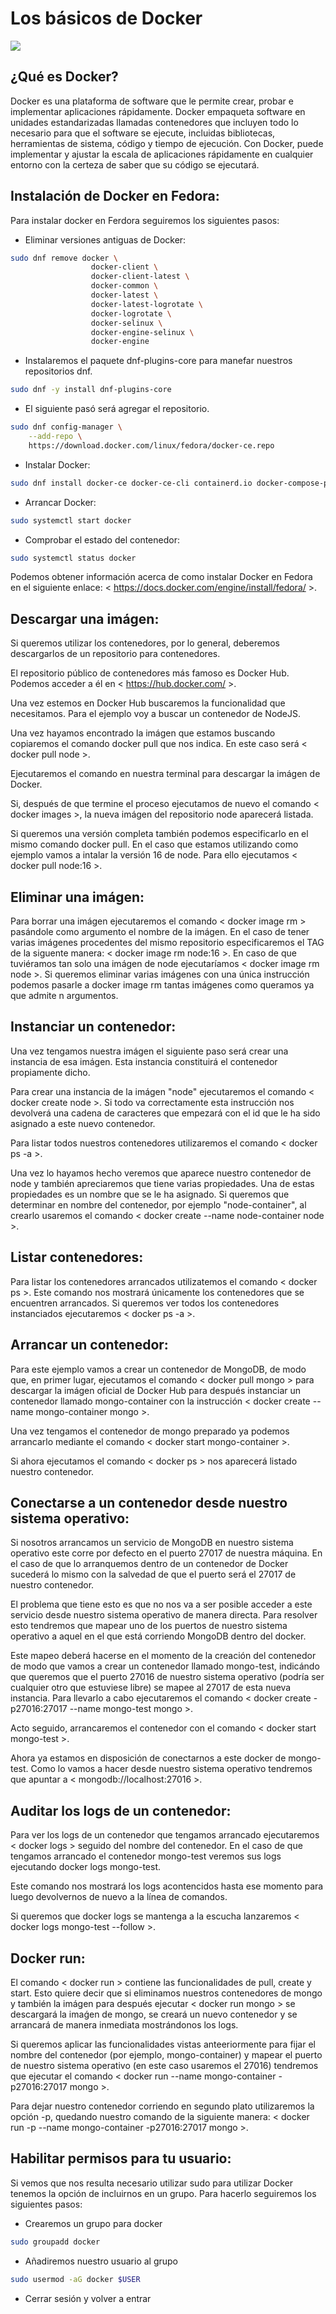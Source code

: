 # Los básicos de Docker

<img src = "./docker.png"/>

## ¿Qué es Docker?

Docker es una plataforma de software que le permite crear, probar e implementar aplicaciones rápidamente. Docker empaqueta software en unidades estandarizadas llamadas contenedores que incluyen todo lo necesario para que el software se ejecute, incluidas bibliotecas, herramientas de sistema, código y tiempo de ejecución. Con Docker, puede implementar y ajustar la escala de aplicaciones rápidamente en cualquier entorno con la certeza de saber que su código se ejecutará.

## Instalación de Docker en Fedora:

Para instalar docker en Ferdora seguiremos los siguientes pasos:

- Eliminar versiones antiguas de Docker:

```sh
sudo dnf remove docker \
                  docker-client \
                  docker-client-latest \
                  docker-common \
                  docker-latest \
                  docker-latest-logrotate \
                  docker-logrotate \
                  docker-selinux \
                  docker-engine-selinux \
                  docker-engine
```

- Instalaremos el paquete dnf-plugins-core para manefar nuestros repositorios dnf.

```sh
sudo dnf -y install dnf-plugins-core
```

- El siguiente pasó será agregar el repositorio.

```sh
sudo dnf config-manager \
    --add-repo \
    https://download.docker.com/linux/fedora/docker-ce.repo
```

- Instalar Docker:

```sh
sudo dnf install docker-ce docker-ce-cli containerd.io docker-compose-plugin
```

- Arrancar Docker:

```sh
sudo systemctl start docker
```

- Comprobar el estado del contenedor:

```sh
sudo systemctl status docker
```

Podemos obtener información acerca de como instalar Docker en Fedora en el siguiente enlace: < https://docs.docker.com/engine/install/fedora/ >.

## Descargar una imágen:

Si queremos utilizar los contenedores, por lo general, deberemos descargarlos de un repositorio para contenedores.

El repositorio público de contenedores más famoso es Docker Hub. Podemos acceder a él en < https://hub.docker.com/ >.

Una vez estemos en Docker Hub buscaremos la funcionalidad que necesitamos. Para el ejemplo voy a buscar un contenedor de NodeJS.

Una vez hayamos encontrado la imágen que estamos buscando copiaremos el comando docker pull que nos indica. En este caso será < docker pull node >.

Ejecutaremos el comando en nuestra terminal para descargar la imágen de Docker.

Si, después de que termine el proceso ejecutamos de nuevo el comando < docker images >, la nueva imágen del repositorio node aparecerá listada.

Si queremos una versión completa también podemos especificarlo en el mismo comando docker pull. En el caso que estamos utilizando como ejemplo vamos a intalar la versión 16 de node. Para ello ejecutamos < docker pull node:16 >.

## Eliminar una imágen:

Para borrar una imágen ejecutaremos el comando < docker image rm > pasándole como argumento el nombre de la imágen. En el caso de tener varias imágenes procedentes del mismo repositorio especificaremos el TAG de la siguente manera: < docker image rm node:16 >. En caso de que tuviéramos tan solo una imágen de node ejecutaríamos < docker image rm node >. Si queremos eliminar varias imágenes con una única instrucción podemos pasarle a docker image rm tantas imágenes como queramos ya que admite n argumentos.

## Instanciar un contenedor:

Una vez tengamos nuestra imágen el siguiente paso será crear una instancia de esa imágen. Esta instancia constituirá el contenedor propiamente dicho.

Para crear una instancia de la imágen "node" ejecutaremos el comando < docker create node >. Si todo va correctamente esta instrucción nos devolverá una cadena de caracteres que empezará con el id que le ha sido asignado a este nuevo contenedor.

Para listar todos nuestros contenedores utilizaremos el comando < docker ps -a >.

Una vez lo hayamos hecho veremos que aparece nuestro contenedor de node y también apreciaremos que tiene varias propiedades. Una de estas propiedades es un nombre que se le ha asignado. Si queremos que determinar en nombre del contenedor, por ejemplo "node-container", al crearlo usaremos el comando < docker create --name node-container node >.

## Listar contenedores:

Para listar los contenedores arrancados utilizatemos el comando < docker ps >. Este comando nos mostrará únicamente los contenedores que se encuentren arrancados. Si queremos ver todos los contenedores instanciados ejecutaremos < docker ps -a >.

## Arrancar un contenedor:

Para este ejemplo vamos a crear un contenedor de MongoDB, de modo que, en primer lugar, ejecutamos el comando < docker pull mongo > para descargar la imágen oficial de Docker Hub para después instanciar un contenedor llamado mongo-container con la instrucción < docker create --name mongo-container mongo >.

Una vez tengamos el contenedor de mongo preparado ya podemos arrancarlo mediante el comando < docker start mongo-container >.

Si ahora ejecutamos el comando < docker ps > nos aparecerá listado nuestro contenedor.

## Conectarse a un contenedor desde nuestro sistema operativo:

Si nosotros arrancamos un servicio de MongoDB en nuestro sistema operativo este corre por defecto en el puerto 27017 de nuestra máquina. En el caso de que lo arranquemos dentro de un contenedor de Docker sucederá lo mismo con la salvedad de que el puerto será el 27017 de nuestro contenedor.

El problema que tiene esto es que no nos va a ser posible acceder a este servicio desde nuestro sistema operativo de manera directa. Para resolver esto tendremos que mapear uno de los puertos de nuestro sistema operativo a aquel en el que está corriendo MongoDB dentro del docker.

Este mapeo deberá hacerse en el momento de la creación del contenedor de modo que vamos a crear un contenedor llamado mongo-test, indicándo que queremos que el puerto 27016 de nuestro sistema operativo (podría ser cualquier otro que estuviese libre) se mapee al 27017 de esta nueva instancia. Para llevarlo a cabo ejecutaremos el comando < docker create -p27016:27017 --name mongo-test mongo >.

Acto seguido, arrancaremos el contenedor con el comando < docker start mongo-test >.

Ahora ya estamos en disposición de conectarnos a este docker de mongo-test. Como lo vamos a hacer desde nuestro sistema operativo tendremos que apuntar a < mongodb://localhost:27016 >.

## Auditar los logs de un contenedor:

Para ver los logs de un contenedor que tengamos arrancado ejecutaremos < docker logs > seguido del nombre del contenedor. En el caso de que tengamos arrancado el contenedor mongo-test veremos sus logs ejecutando docker logs mongo-test.

Este comando nos mostrará los logs acontencidos hasta ese momento para luego devolvernos de nuevo a la línea de comandos.

Si queremos que docker logs se mantenga a la escucha lanzaremos < docker logs mongo-test --follow >.

## Docker run:

El comando < docker run > contiene las funcionalidades de pull, create y start. Esto quiere decir que si eliminamos nuestros contenedores de mongo y también la imágen para después ejecutar < docker run mongo > se descargará la imaǵen de mongo, se creará un nuevo contenedor y se arrancará de manera inmediata mostrándonos los logs.

Si queremos aplicar las funcionalidades vistas anteeriormente para fijar el nombre del contenedor (por ejemplo, mongo-container) y mapear el puerto de nuestro sistema operativo (en este caso usaremos el 27016) tendremos que ejecutar el comando < docker run --name mongo-container -p27016:27017 mongo >.

Para dejar nuestro contenedor corriendo en segundo plato utilizaremos la opción -p, quedando nuestro comando de la siguiente manera: < docker run -p --name mongo-container -p27016:27017 mongo >.

## Habilitar permisos para tu usuario:

Si vemos que nos resulta necesario utilizar sudo para utilizar Docker tenemos la opción de incluirnos en un grupo. Para hacerlo seguiremos los siguientes pasos:

- Crearemos un grupo para docker

```sh
sudo groupadd docker
```

- Añadiremos nuestro usuario al grupo

```sh
sudo usermod -aG docker $USER
```

- Cerrar sesión y volver a entrar

